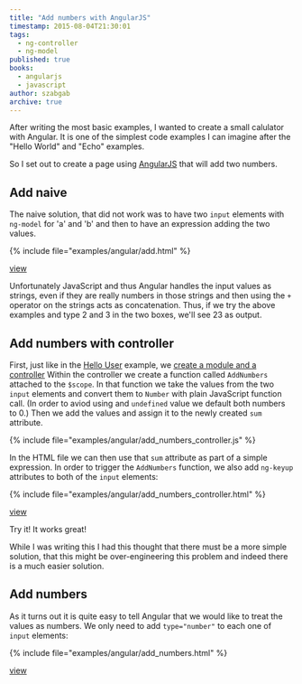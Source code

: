 ```yaml
---
title: "Add numbers with AngularJS"
timestamp: 2015-08-04T21:30:01
tags:
  - ng-controller
  - ng-model
published: true
books:
  - angularjs
  - javascript
author: szabgab
archive: true
---
```



After writing the most basic examples, I wanted to create a small calulator with Angular. It is one of the simplest
code examples I can imagine after the "Hello World" and "Echo" examples.

So I set out to create a page using [AngularJS](/angularjs) that will add two numbers.


## Add naive

The naive solution, that did not work was to have two `input` elements with `ng-model` for 'a' and 'b'
and then to have an expression adding the two values.

{% include file="examples/angular/add.html" %}

[view](examples/angular/add.html)

Unfortunately JavaScript and thus Angular handles the input values as strings, even if they are really numbers
in those strings and then using the `+` operator on the strings acts as concatenation. Thus, if we try
the above examples and type 2 and 3 in the two boxes, we'll see 23 as output.

## Add numbers with controller

First, just like in the [Hello User](/hello-world-with-angular-controller) example,
we [create a module and a controller](/hello-world-with-angular-controller)
Within the controller we create a function called `AddNumbers` attached to the
`$scope`. In that function we take the values from the two `input` elements
and convert them to `Number` with plain JavaScript function call. (In order to aviod using
and `undefined` value we default both numbers to 0.) Then we add the values and
assign it to the newly created `sum` attribute.

{% include file="examples/angular/add_numbers_controller.js" %}

In the HTML file we can then use that `sum` attribute as part of a simple expression.
In order to trigger the `AddNumbers` function, we also add `ng-keyup` attributes
to both of the `input` elements:

{% include file="examples/angular/add_numbers_controller.html" %}

[view](examples/angular/add_numbers_controller.html)

Try it! It works great!

While I was writing this I had this thought that there must be a more simple solution,
that this might be over-engineering this problem and indeed there is a much easier solution.

## Add numbers

As it turns out it is quite easy to tell Angular that we would like to treat the values as numbers.
We only need to add `type="number"` to each one of `input` elements:

{% include file="examples/angular/add_numbers.html" %}

[view](examples/angular/add_numbers.html)
